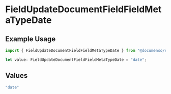 # FieldUpdateDocumentFieldFieldMetaTypeDate

## Example Usage

```typescript
import { FieldUpdateDocumentFieldFieldMetaTypeDate } from "@documenso/sdk-typescript/models/operations";

let value: FieldUpdateDocumentFieldFieldMetaTypeDate = "date";
```

## Values

```typescript
"date"
```